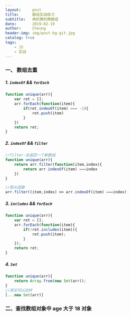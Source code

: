 ```yaml
---
layout:     post
title:      数组实战练习
subtitle:   再折腾折腾数组
date:       2019-02-19
author:     Cheung
header-img: img/post-bg-git.jpg
catalog: true
tags:
    - JS
    - 实战
---
```


### 一、 数组去重

##### 1. `indexOf` && `forEach`

```js
function unique(arr){
    var ret = [];
    arr.forEach(function(item){
        if(ret.indexOf(item) === -1){
            ret.push(item)
        }
    })
    return ret;
}
```

##### 2. `indexOf` && `filter`

```js
//filter:会返回一个新数组
function unique(arr){
    return arr.filter(function(item,index){
        return arr.indexOf(item) ===index
    })
}

//箭头函数
arr.filter((item,index) => arr.indexOf(item) ===index)
```

##### 3. `includes` && `forEach`

```js
function unique(arr){
    var ret = [];
    arr.forEach(function(item){
        if(!ret.includes(item)){
            ret.push(item);
        }
    });
    return ret;
}
```

##### 4. `Set`

```js
function unique(arr){
    return Array.from(new Set(arr));
}
//其实可以这样
[...new Set(arr)]
```







### 二、查找数组对象中 age 大于 18 对象 
